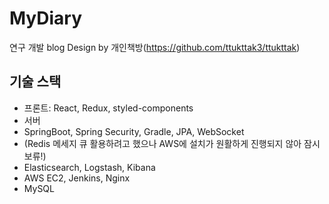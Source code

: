 # MyDiary
연구 개발 blog
Design by 개인책방(https://github.com/ttukttak3/ttukttak)

## 기술 스택
 - 프론트: React, Redux, styled-components
 - 서버
  - SpringBoot, Spring Security, Gradle, JPA, WebSocket
  - (Redis 메세지 큐 활용하려고 했으나 AWS에 설치가 원활하게 진행되지 않아 잠시 보류!)
  - Elasticsearch, Logstash, Kibana
  - AWS EC2, Jenkins, Nginx
  - MySQL
